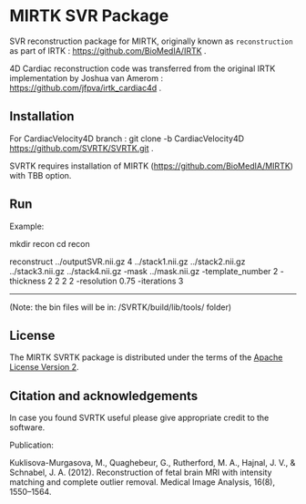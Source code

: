 MIRTK SVR Package
====================


SVR reconstruction package for MIRTK, originally known as `reconstruction` as part of IRTK : https://github.com/BioMedIA/IRTK .

4D Cardiac reconstruction code was transferred from the original IRTK implementation by Joshua van Amerom : https://github.com/jfpva/irtk_cardiac4d .


Installation
------------

For CardiacVelocity4D branch : git clone -b CardiacVelocity4D https://github.com/SVRTK/SVRTK.git .

SVRTK requires installation of MIRTK (https://github.com/BioMedIA/MIRTK) with TBB option. 


Run
---

Example: 

mkdir recon 
cd recon 

 reconstruct   ../outputSVR.nii.gz  4 ../stack1.nii.gz ../stack2.nii.gz ../stack3.nii.gz ../stack4.nii.gz  -mask ../mask.nii.gz  -template_number 2  -thickness 2 2 2 2  -resolution 0.75 -iterations 3 


 ---
 (Note: the bin files will be in: /SVRTK/build/lib/tools/ folder)


License
-------

The MIRTK SVRTK package is distributed under the terms of the
[Apache License Version 2](http://www.apache.org/licenses/LICENSE-2.0).



Citation and acknowledgements
-----------------------------

In case you found SVRTK useful please give appropriate credit to the software.

Publication:

Kuklisova-Murgasova, M., Quaghebeur, G., Rutherford, M. A., Hajnal, J. V., & Schnabel, J. A. (2012). Reconstruction of fetal brain MRI with intensity matching and complete outlier removal. Medical Image Analysis, 16(8), 1550–1564.


